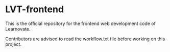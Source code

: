 # LVT-frontend
This is the official repository for the frontend web development code of Learnovate.

Contributors are advised to read the workflow.txt file before working on this project.
